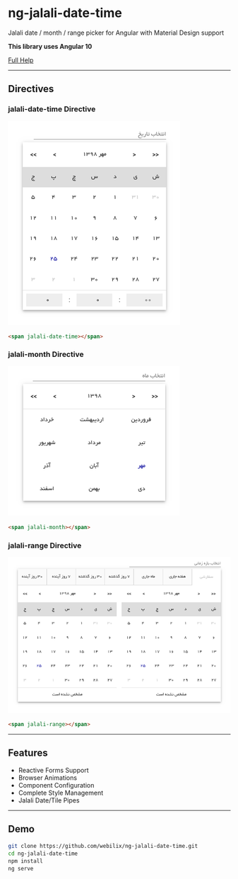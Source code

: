# ng-jalali-date-time

Jalali date / month / range picker for Angular with Material Design support

**This library uses Angular 10**

[Full Help](https://github.com/webilix/ng-jalali-date-time/blob/master/projects/ng-jalali-date-time/README.md)

---

## Directives

### jalali-date-time Directive

![alt text](src/assets/date-time-picker.png 'jalali-date-time')

```html
<span jalali-date-time></span>
```

### jalali-month Directive

![alt text](src/assets/month-picker.png 'jalali-month')

```html
<span jalali-month></span>
```

### jalali-range Directive

![alt text](src/assets/range-picker.png 'jalali-range')

```html
<span jalali-range></span>
```

---

## Features

-   Reactive Forms Support
-   Browser Animations
-   Component Configuration
-   Complete Style Management
-   Jalali Date/Tile Pipes

---

## Demo

```bash
git clone https://github.com/webilix/ng-jalali-date-time.git
cd ng-jalali-date-time
npm install
ng serve
```
